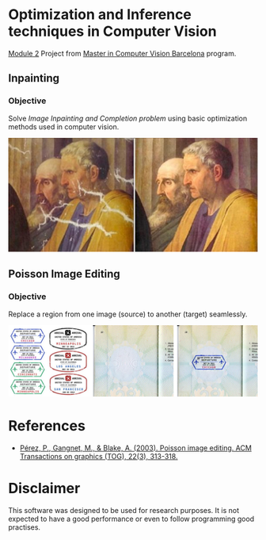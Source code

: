 # Optimization and Inference techniques in Computer Vision

[Module 2][m2] Project from [Master in Computer Vision
Barcelona][master] program.

## Inpainting
### Objective

Solve _Image Inpainting and Completion problem_ using basic optimization
methods used in computer vision.

![inpainting example][inpainting_example]

## Poisson Image Editing
### Objective

Replace a region from one image (source) to another (target) seamlessly.

![poisson editing example][poisson_example]

# References

- [Pérez, P., Gangnet, M., & Blake, A. (2003). Poisson image editing. ACM Transactions on graphics (TOG), 22(3), 313-318.][possion_ref]

# Disclaimer

This software was designed to be used for research purposes. It is not
expected to have a good performance or even to follow programming good
practises.

[m2]: http://pagines.uab.cat/mcv/content/m2-optimization-and-inference-techniques-computer-vision-31819
[master]: http://pagines.uab.cat/mcv/
[possion_ref]: https://www.cs.virginia.edu/~connelly/class/2014/comp_photo/proj2/poisson.pdf
[inpainting_example]: docs/inpainting.png
[poisson_example]: docs/poisson_editing.png
